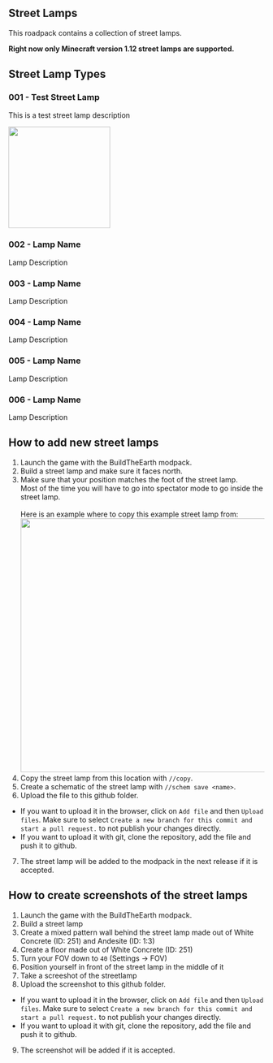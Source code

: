 ## Street Lamps

This roadpack contains a collection of street lamps.

**Right now only Minecraft version 1.12 street lamps are supported.**

## Street Lamp Types

### 001 - Test Street Lamp
This is a test street lamp description

<img src="https://github.com/BuildTheEarth/GeneratorCollections/assets/66020920/11fa6f27-1396-4271-964d-2496502e3ebd" height="200px">

### 002 - Lamp Name
Lamp Description

### 003 - Lamp Name
Lamp Description

### 004 - Lamp Name
Lamp Description

### 005 - Lamp Name
Lamp Description

### 006 - Lamp Name
Lamp Description

## How to add new street lamps

1. Launch the game with the BuildTheEarth modpack.
2. Build a street lamp and make sure it faces north.
3. Make sure that your position matches the foot of the street lamp.<br>Most of the time you will have to go into spectator mode to go inside the street lamp.<br><br>
Here is an example where to copy this example street lamp from: <br>
<img src="https://github.com/BuildTheEarth/GeneratorCollections/assets/66020920/fe67c58d-eb38-404a-b082-00991dc48289" width="500px"> <br>
4. Copy the street lamp from this location with `//copy`.
5. Create a schematic of the street lamp with `//schem save <name>`.
6. Upload the file to this github folder.
- If you want to upload it in the browser, click on `Add file` and then `Upload files`. Make sure to select `Create a new branch for this commit and start a pull request.` to not publish your changes directly.
- If you want to upload it with git, clone the repository, add the file and push it to github.
7. The street lamp will be added to the modpack in the next release if it is accepted.

## How to create screenshots of the street lamps

1. Launch the game with the BuildTheEarth modpack.
2. Build a street lamp
3. Create a mixed pattern wall behind the street lamp made out of White Concrete (ID: 251) and Andesite (ID: 1:3)
4. Create a floor made out of White Concrete (ID: 251)
5. Turn your FOV down to `40` (Settings -> FOV)
6. Position yourself in front of the street lamp in the middle of it
7. Take a screeshot of the streetlamp
8. Upload the screenshot to this github folder.
- If you want to upload it in the browser, click on `Add file` and then `Upload files`. Make sure to select `Create a new branch for this commit and start a pull request.` to not publish your changes directly.
- If you want to upload it with git, clone the repository, add the file and push it to github.
9. The screenshot will be added if it is accepted.
